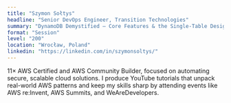 ```yaml
---
title: "Szymon Sołtys"
headline: "Senior DevOps Engineer, Transition Technologies"
summary: "DynamoDB Demystified – Core Features & the Single-Table Design"
format: "Session"
level: "200"
location: "Wrocław, Poland"
linkedin: "https://linkedin.com/in/szymonsoltys/"
---
```


11× AWS Certified and AWS Community Builder, focused on automating secure, scalable cloud solutions. I produce YouTube tutorials that unpack real-world AWS patterns and keep my skills sharp by attending events like AWS re:Invent, AWS Summits, and WeAreDevelopers.
